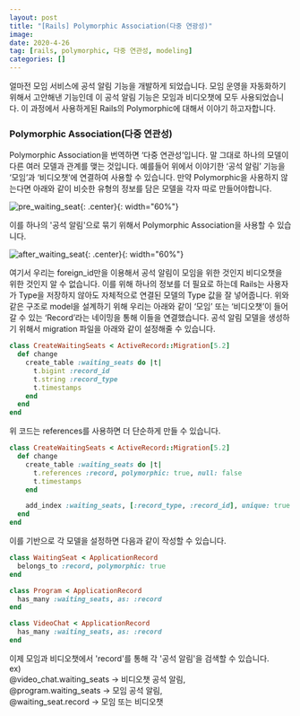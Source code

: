```yaml
---
layout: post
title: "[Rails] Polymorphic Association(다중 연광성)"
image: 
date: 2020-4-26
tag: [rails, polymorphic, 다중 연관성, modeling]
categories: []
---
```


얼마전 모임 서비스에 공석 알림 기능을 개발하게 되었습니다. 모임 운영을 자동화하기 위해서 고안해낸 기능인데 이 공석 알림 기능은 모임과 비디오챗에 모두 사용되었습니다. 이 과정에서 사용하게된 Rails의 Polymorphic에 대해서 이야기 하고자합니다.

### Polymorphic Association(다중 연관성)

Polymorphic Association을 번역하면 ‘다중 연관성’입니다. 말 그대로 하나의 모델이 다른 여러 모델과 관계를 맺는 것입니다. 예를들어 위에서 이야기한 ‘공석 알림’ 기능을 ‘모임’과 ‘비디오챗’에 연결하여 사용할 수 있습니다.
만약 Polymorphic을 사용하지 않는다면 아래와 같이 비슷한 유형의 정보를 담은 모델을 각자 따로 만들어야합니다.

![pre_waiting_seat](https://drive.google.com/uc?id=17hqC-OTpSJwuh7tl0n7rl-O-Ijmp7goL){: .center}{: width="60%"}

이를 하나의 '공석 알림'으로 묶기 위해서 Polymorphic Association을 사용할 수 있습니다.

![after_waiting_seat](https://drive.google.com/uc?id=102M_n0BJzkuHyiNj26Q_27SvBbomKW3R){: .center}{: width="60%"}

여기서 우리는 foreign_id만을 이용해서 공석 알림이 모임을 위한 것인지 비디오챗을 위한 것인지 알 수 없습니다. 이를 위해 하나의 정보를 더 필요로 하는데 Rails는 사용자가 Type을 저장하지 않아도 자체적으로 연결된 모델의 Type 값을 잘 넣어줍니다.
위와 같은 구조로 model을 설계하기 위해 우리는 아래와 같이 ‘모임’ 또는 ‘비디오챗’이 들어갈 수 있는 ‘Record’라는 네이밍을 통해 이들을 연결했습니다. 공석 알림 모델을 생성하기 위해서 migration 파일을 아래와 같이 설정해줄 수 있습니다.

```ruby
class CreateWaitingSeats < ActiveRecord::Migration[5.2]
  def change
    create_table :waiting_seats do |t|
      t.bigint :record_id
      t.string :record_type
      t.timestamps
    end
  end
end
```
위 코드는 references를 사용하면 더 단순하게 만들 수 있습니다.

```ruby
class CreateWaitingSeats < ActiveRecord::Migration[5.2]
  def change
    create_table :waiting_seats do |t|
      t.references :record, polymorphic: true, null: false
      t.timestamps
    end

    add_index :waiting_seats, [:record_type, :record_id], unique: true
  end
end
```
이를 기반으로 각 모델을 설정하면 다음과 같이 작성할 수 있습니다.

```ruby
class WaitingSeat < ApplicationRecord
  belongs_to :record, polymorphic: true
end

class Program < ApplicationRecord
  has_many :waiting_seats, as: :record
end

class VideoChat < ApplicationRecord
  has_many :waiting_seats, as: :record
end
```

이제 모임과 비디오챗에서 'record'를 통해 각 '공석 알림'을 검색할 수 있습니다.
<br>
ex)<br>
@video_chat.waiting_seats → 비디오챗 공석 알림,<br>
@program.waiting_seats → 모임 공석 알림,<br>
@waiting_seat.record → 모임 또는 비디오챗
